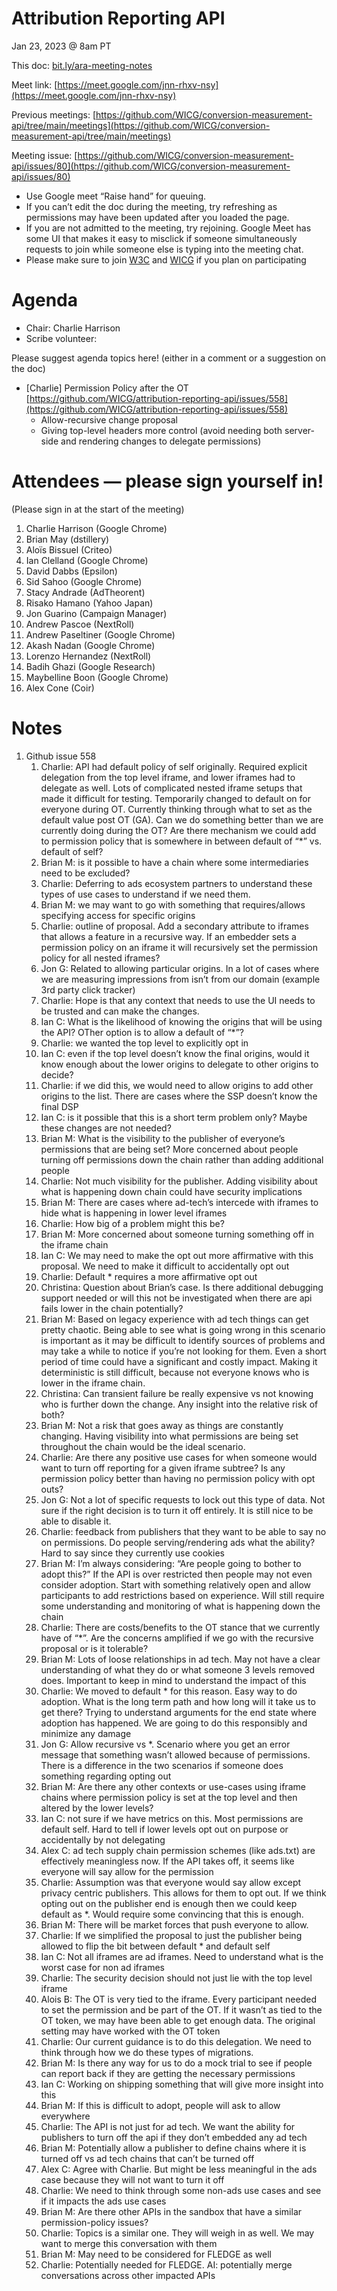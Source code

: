 # Attribution Reporting API

Jan 23, 2023 @ 8am PT

This doc: [bit.ly/ara-meeting-notes](bit.ly/ara-meeting-notes)

Meet link: [https://meet.google.com/jnn-rhxv-nsy](https://meet.google.com/jnn-rhxv-nsy)

Previous meetings: [https://github.com/WICG/conversion-measurement-api/tree/main/meetings](https://github.com/WICG/conversion-measurement-api/tree/main/meetings)

Meeting issue: [https://github.com/WICG/conversion-measurement-api/issues/80](https://github.com/WICG/conversion-measurement-api/issues/80)



* Use Google meet “Raise hand” for queuing.
* If you can’t edit the doc during the meeting, try refreshing as permissions may have been updated after you loaded the page.
* If you are not admitted to the meeting, try rejoining. Google Meet has some UI that makes it easy to misclick if someone simultaneously requests to join while someone else is typing into the meeting chat.
* Please make sure to join [W3C](https://www.w3.org/) and [WICG](https://www.w3.org/community/wicg/) if you plan on participating


# Agenda



* Chair: Charlie Harrison
* Scribe volunteer:

Please suggest agenda topics here! (either in a comment or a suggestion on the doc)



* [Charlie] Permission Policy after the OT [https://github.com/WICG/attribution-reporting-api/issues/558](https://github.com/WICG/attribution-reporting-api/issues/558)
    * Allow-recursive change proposal
    * Giving top-level headers more control (avoid needing both server-side and rendering changes to delegate permissions)


# Attendees — please sign yourself in! 

(Please sign in at the start of the meeting)



1. Charlie Harrison (Google Chrome)
2. Brian May (dstillery)
3. Aloïs Bissuel (Criteo)
4. Ian Clelland (Google Chrome)
5. David Dabbs (Epsilon)
6. Sid Sahoo (Google Chrome)
7. Stacy Andrade (AdTheorent)
8. Risako Hamano (Yahoo Japan)
9. Jon Guarino (Campaign Manager)
10. Andrew Pascoe (NextRoll)
11. Andrew Paseltiner (Google Chrome)
12. Akash Nadan (Google Chrome)
13. Lorenzo Hernandez (NextRoll)
14. Badih Ghazi (Google Research)
15. Maybelline Boon (Google Chrome)
16. Alex Cone (Coir)


# Notes



1. Github issue 558
    1. Charlie: API had default policy of self originally. Required explicit delegation from the top level iframe, and lower iframes had to delegate as well. Lots of complicated nested iframe setups that made it difficult for testing. Temporarily changed to default on for everyone during OT. Currently thinking through what to set as the default value post OT (GA). Can we do something better than we are currently doing during the OT? Are there mechanism we could add to permission policy that is somewhere in between default of “*” vs. default of self?
    2. Brian M: is it possible to have a chain where some intermediaries need to be excluded?
    3. Charlie: Deferring to ads ecosystem partners to understand these types of use cases to understand if we need them.
    4. Brian M: we may want to go with something that requires/allows specifying access for specific origins
    5. Charlie: outline of proposal. Add a secondary attribute to iframes that allows a feature in a recursive way. If an embedder sets a permission policy on an iframe it will recursively set the permission policy for all nested iframes?
    6. Jon G: Related to allowing particular origins. In a lot of cases where we are measuring impressions from isn’t from our domain (example 3rd party click tracker)
    7. Charlie: Hope is that any context that needs to use the UI needs to be trusted and can make the changes. 
    8. Ian C: What is the likelihood of knowing the origins that will be using the API? OTher option is to allow a default of “*”?
    9. Charlie: we wanted the top level to explicitly opt in
    10. Ian C: even if the top level doesn’t know the final origins, would it know enough about the lower origins to delegate to other origins to decide?
    11. Charlie: if we did this, we would need to allow origins to add other origins to the list. There are cases where the SSP doesn’t know the final DSP
    12. Ian C: is it possible that this is a short term problem only? Maybe these changes are not needed?
    13. Brian M: What is the visibility to the publisher of everyone’s permissions that are being set? More concerned about people turning off permissions down the chain rather than adding additional people
    14. Charlie: Not much visibility for the publisher. Adding visibility about what is happening down chain could have security implications
    15. Brian M: There are cases where ad-tech’s intercede with iframes to hide what is happening in lower level iframes
    16. Charlie: How big of a problem might this be? 
    17. Brian M: More concerned about someone turning something off in the iframe chain
    18. Ian C: We may need to make the opt out more affirmative with this proposal. We need to make it difficult to accidentally opt out
    19. Charlie: Default * requires a more affirmative opt out
    20. Christina: Question about Brian’s case. Is there additional debugging support needed or will this not be investigated when there are api fails lower in the chain potentially?
    21. Brian M: Based on legacy experience with ad tech things can get pretty chaotic. Being able to see what is going wrong in this scenario is important as it may be difficult to identify sources of problems and may take a while to notice if you’re not looking for them. Even a short period of time could have a significant and costly impact. Making it deterministic is still difficult, because not everyone knows who is lower in the iframe chain.
    22. Christina: Can transient failure be really expensive vs not knowing who is further down the change. Any insight into the relative risk of both?
    23. Brian M: Not a risk that goes away as things are constantly changing. Having visibility into what permissions are being set throughout the chain would be the ideal scenario.
    24. Charlie: Are there any positive use cases for when someone would want to turn off reporting for a given iframe subtree? Is any permission policy better than having no permission policy with opt outs?
    25. Jon G: Not a lot of specific requests to lock out this type of data. Not sure if the right decision is to turn it off entirely. It is still nice to be able to disable it. 
    26. Charlie: feedback from publishers that they want to be able to say no on permissions. Do people serving/rendering ads what the ability? Hard to say since they currently use cookies
    27. Brian M: I’m always considering: “Are people going to bother to adopt this?” If the API is over restricted then people may not even consider adoption. Start with something relatively open and allow participants to add restrictions based on experience. Will still require some understanding and monitoring of what is happening down the chain
    28. Charlie: There are costs/benefits to the OT stance that we currently have of “*”. Are the concerns amplified if we go with the recursive proposal or is it tolerable?
    29. Brian M: Lots of loose relationships in ad tech. May not have a clear understanding of what they do or what someone 3 levels removed does. Important to keep in mind to understand the impact of this
    30. Charlie: We moved to default * for this reason. Easy way to do adoption. What is the long term path and how long will it take us to get there? Trying to understand arguments for the end state where adoption has happened. We are going to do this responsibly and minimize any damage
    31. Jon G: Allow recursive vs *. Scenario where you get an error message that something wasn’t allowed because of permissions. There is a difference in the two scenarios if someone does something regarding opting out
    32. Brian M: Are there any other contexts or use-cases using iframe chains where permission policy is set at the top level and then altered by the lower levels?
    33. Ian C: not sure if we have metrics on this. Most permissions are default self. Hard to tell if lower levels opt out on purpose or accidentally by not delegating
    34. Alex C: ad tech supply chain permission schemes (like ads.txt) are effectively meaningless now. If the API takes off, it seems like everyone will say allow for the permission
    35. Charlie: Assumption was that everyone would say allow except privacy centric publishers. This allows for them to opt out. If we think opting out on the publisher end is enough then we could keep default as *. Would require some convincing that this is enough. 
    36. Brian M: There will be market forces that push everyone to allow. 
    37. Charlie: If we simplified the proposal to just the publisher being allowed to flip the bit between default * and default self
    38. Ian C: Not all iframes are ad iframes. Need to understand what is the worst case for non ad iframes
    39. Charlie: The security decision should not just lie with the top level iframe
    40. Alois B: The OT is very tied to the iframe. Every participant needed to set the permission and be part of the OT. If it wasn’t as tied to the OT token, we may have been able to get enough data. The original setting may have worked with the OT token
    41. Charlie: Our current guidance is to do this delegation. We need to think through how we do these types of migrations. 
    42. Brian M: Is there any way for us to do a mock trial to see if people can report back if they are getting the necessary permissions
    43. Ian C: Working on shipping something that will give more insight into this
    44. Brian M: If this is difficult to adopt, people will ask to allow everywhere
    45. Charlie: The API is not just for ad tech. We want the ability for publishers to turn off the api if they don’t embedded any ad tech
    46. Brian M: Potentially allow a publisher to define chains where it is turned off vs ad tech chains that can’t be turned off
    47. Alex C: Agree with Charlie. But might be less meaningful in the ads case because they will not want to turn it off
    48. Charlie: We need to think through some non-ads use cases and see if it impacts the ads use cases
    49. Brian M: Are there other APIs in the sandbox that have a similar permission-policy issues?
    50. Charlie: Topics is a similar one. They will weigh in as well. We may want to merge this conversation with them
    51. Brian M: May need to be considered for FLEDGE as well
    52. Charlie: Potentially needed for FLEDGE. AI: potentially merge conversations across other impacted APIs
